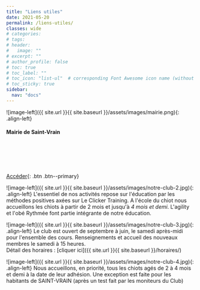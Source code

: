 ```yaml
---
title: "Liens utiles"
date: 2021-05-20
permalink: /liens-utiles/
classes: wide
# categories: 
# tags: 
# header:
#   image: ""
# excerpt: ""
# author_profile: false
# toc: true
# toc_label: ""
# toc_icon: "list-ul"  # corresponding Font Awesome icon name (without fa prefix)
# toc_sticky: true
sidebar:
  nav: "docs"
---
```




<div class="notice--success" markdown="1">

![image-left]({{ site.url }}{{ site.baseurl }}/assets/images/mairie.png){: .align-left} <h4 class="no_toc"><i class="fas fa-lightbulb"></i> Mairie de Saint-Vrain</h4>
<br>
<br>
<br>
<br>

[Accéder](#http://www.saint-vrain91.fr/){: .btn .btn--primary}

</div>


![image-left]({{ site.url }}{{ site.baseurl }}/assets/images/notre-club-2.jpg){: .align-left} L'essentiel de nos activités repose sur l'éducation 
par les méthodes positives axées sur Le Clicker Training. A l'école du chiot nous accueillons les chiots à partir de 2 mois et jusqu'à *4 mois et demi*. 
L'agility et l'obé Rythmée font partie intégrante de notre éducation.



![image-left]({{ site.url }}{{ site.baseurl }}/assets/images/notre-club-3.jpg){: .align-left} Le club est ouvert de septembre à juin, le samedi 
après-midi pour l'ensemble des cours. Renseignements et accueil des nouveaux membres le samedi à 15 heures. <br>
Détail des horaires : [cliquer ici]({{ site.url }}{{ site.baseurl }}/horaires/)



![image-left]({{ site.url }}{{ site.baseurl }}/assets/images/notre-club-4.jpg){: .align-left} Nous accueillons,
en priorité, tous les chiots agés de 2 à 4 mois et demi à la date de leur adhésion.  Une exception est faite pour les habitants de SAINT-VRAIN 
(après un test fait par les moniteurs du Club)<br>



